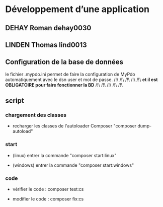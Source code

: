 # Développement d’une application

## DEHAY Roman dehay0030
## LINDEN Thomas lind0013

## Configuration de la base de données

le fichier .mypdo.ini permet de faire la configuration de MyPdo
automatiquement avec le dsn user et mot de passe.
/!\ /!\ /!\ /!\ /!\ **et il est OBLIGATOIRE pour faire fonctionner la BD** /!\ /!\ /!\ /!\ /!\

## script

### chargement des classes

* recharger les classes de l'autoloader Composer "composer dump-autoload"

### start

* (linux) entrer la commande "composer  start:linux"

* (windows) entrer la commande "composer  start:windows"

### code

* vérifier le code : composer test:cs

* modifier le code : composer fix:cs